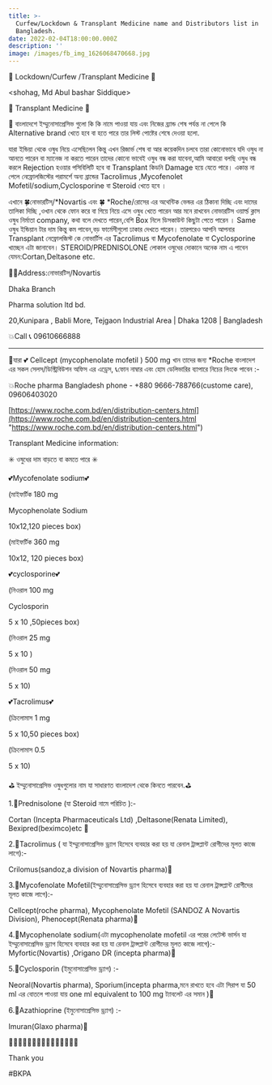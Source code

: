 ```yaml
---
title: >-
  Curfew/Lockdown & Transplant Medicine name and Distributors list in
  Bangladesh.
date: 2022-02-04T18:00:00.000Z
description: ''
image: /images/fb_img_1626068470668.jpg
---
```


🚩 Lockdown/Curfew /Transplant Medicine 🚩

\<shohag, Md Abul bashar Siddique>

💊 Transplant Medicine 💊

🚩 বাংলাদেশে  ইম্মুনোসাপ্রেসিভ গুলো কি কি নামে পাওয়া যায় এবং নিজের ব্র্যান্ড শেষ পর্যন্ত না পেলে কি Alternative brand খেতে হবে বা হতে পারে তার লিস্ট পোষ্টের শেষে দেওয়া হলো.

যারা ইন্ডিয়া থেকে ওষুধ নিয়ে এসেছিলেন কিন্তু এখন রিজার্ভ শেষ বা আর কয়েকদিন চলবে তারা কোনোভাবে যদি ওষুধ না আনতে পারেন বা ম্যানেজ না করতে পারেন তাদের কোনো ভাবেই ওষুধ বন্ধ করা যাবেনা,আমি আবারো বলছি ওষুধ বন্ধ করলে Rejection হওয়ার পসিবিলিটি হবে বা Transplant কিডনি Damage হয়ে যেতে পারে। একান্ত না পেলে নেফ্রোলজিস্টের পরামর্শে অন্য ব্রান্ডের Tacrolimus ,Mycofenolet Mofetil/sodium,Cyclosporine বা Steroid খেতে হবে ।

এখানে 🍀নোভারটিস্/\*Novartis এবং 🍀 \*Roche/রোসের এর অথেন্টিক ভেন্ডর এর ঠিকানা দিচ্ছি এবং দামের তালিকা দিচ্ছি ,ওখান থেকে ফোন করে বা গিয়ে নিয়ে এসে ওষুধ খেতে পারেন আর মনে রাখবেন নোভারটিস ওয়ার্ল্ড ক্লাস ওষুধ নির্মাতা company, কথা বলে দেখতে পারেন,বেশি Box নিলে ডিসকাউন্ট কিছুটা পেতে পারেন । Same ওষুধ ইন্ডিয়ান টার দাম কিন্তু কম পাবেন,বড় ফার্মেসীগুলো ঢাকার দেখতে পারেন। তারপরেও আপনি আপনার Transplant নেফ্রোলজিস্ট কে নোভার্টিস এর Tacrolimus বা Mycofenolate বা Cyclosporine খাচ্ছেন এটা জানাবেন। STEROID/PREDNISOLONE লোকাল ওষুধের দোকানে অনেক নাম এ পাবেন যেমন:Cortan,Deltasone etc.

🚩🚩Address:নোভারটিস্/Novartis

Dhaka Branch

Pharma solution ltd bd.

20,Kunipara , Babli More, Tejgaon Industrial Area | Dhaka 1208 | Bangladesh

💥Call 📞 09610666888

***

🚩যারা 💕 Cellcept (mycophenolate mofetil ) 500 mg খান তাদের জন্য \*Roche বাংলাদেশ এর সকল সেলস/ডিস্ট্রিবিউশন অফিস এর এড্রেস, 📞ফোন নাম্বার এবং হোম ডেলিভারির ব্যাপারে নিচের লিংকে পাবেন :-

💥Roche pharma Bangladesh phone - +880 9666-788766(custome care), 09606403020

[https://www.roche.com.bd/en/distribution-centers.html](https://www.roche.com.bd/en/distribution-centers.html "https://www.roche.com.bd/en/distribution-centers.html")

Transplant Medicine information:

✳️ ওষুধের দাম বাড়তে বা কমতে পারে ✳️

💕Mycofenolate sodium💕

(মাইফর্টিক 180 mg

Mycophenolate Sodium

10x12,120 pieces box)

(মাইফর্টিক 360 mg

10x12, 120 pieces box)

💕cyclosporine💕

(নিওরাল 100 mg

Cyclosporin

5 x 10 ,50pieces box)

(নিওরাল 25 mg

5 x 10 )

(নিওরাল 50 mg

5 x 10)

💕Tacrolimus💕

(ক্রিলোমাস 1 mg

5 x 10,50 pieces box)

(ক্রিলোমাস 0.5

5 x 10)

⛳ ইম্মুনোসাপ্রেসিভ ওষুধগুলোর নাম যা সাধারণত বাংলাদেশ থেকে কিনতে পারবেন.⛳

1.🔹️Prednisolone (যা Steroid নামে পরিচিত ):-

Cortan (Incepta Pharmaceuticals Ltd) ,Deltasone(Renata Limited), Bexipred(beximco)etc 🔸️

2.🔹️Tacrolimus ( যা ইম্মুনোসাপ্রেসিভ ড্র্যাগ হিসেবে ব্যবহার করা হয় যা রেনাল ট্রান্সপ্লান্ট রোগীদের মূলত কাজে লাগে):-

Crilomus(sandoz,a division of Novartis pharma)🔸️

3.🔹️Mycofenolate Mofetil(ইম্মুনোসাপ্রেসিভ ড্র্যাগ হিসেবে ব্যবহার করা হয় যা রেনাল ট্রান্সপ্লান্ট রোগীদের মূলত কাজে লাগে):-

Cellcept(roche pharma), Mycophenolate Mofetil (SANDOZ A Novartis Division), Phenocept(Renata pharma)🔸️

4.🔹️Mycophenolate sodium(এটা mycophenolate mofetil এর পরের লেটেস্ট ভার্সন যা ইম্মুনোসাপ্রেসিভ ড্র্যাগ হিসেবে ব্যবহার করা হয় যা রেনাল ট্রান্সপ্লান্ট রোগীদের মূলত কাজে লাগে):- Myfortic(Novartis) ,Origano DR (incepta pharma)🔸️

5.🔹️Cyclosporin (ইমুনোসাপ্রেসিভ ড্র্যাগ) :-

Neoral(Novartis pharma), Sporium(incepta pharma,মনে রাখতে হবে এটা সিরাপ যা 50 ml এর বোতলে পাওয়া যায় one ml equivalent to 100 mg ট্যাবলেট এর সমান )🔸️

6.🔹️Azathioprine (ইমুনোসাপ্রেসিভ ড্র্যাগ) :-

Imuran(Glaxo pharma)🔸️

🔸️🔹️🔸️🔹️🔸️🔹️🔸️🔹️🔸️🔹️🔸️🔹️🔸️🔹️🔸️

Thank you

\#BKPA

